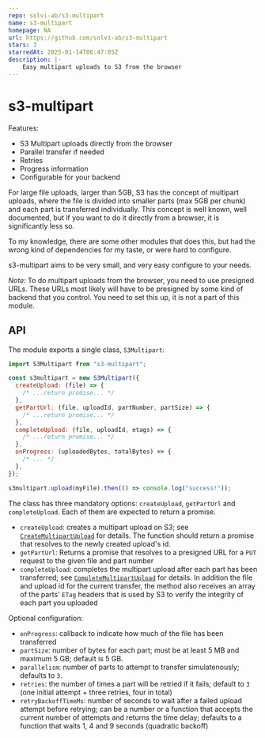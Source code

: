 ```yaml
---
repo: solvi-ab/s3-multipart
name: s3-multipart
homepage: NA
url: https://github.com/solvi-ab/s3-multipart
stars: 3
starredAt: 2025-01-14T06:47:05Z
description: |-
    Easy multipart uploads to S3 from the browser
---
```


# s3-multipart

Features:

- S3 Multipart uploads directly from the browser
- Parallel transfer if needed
- Retries
- Progress information
- Configurable for your backend

For large file uploads, larger than 5GB, S3 has the concept of multipart uploads,
where the file is divided into smaller parts (max 5GB per chunk) and each part
is transferred individually. This concept is well known, well documented, but if
you want to do it directly from a browser, it is significantly less so.

To my knowledge, there are some other modules that does this, but had the wrong
kind of dependencies for my taste, or were hard to configure.

s3-multipart aims to be very small, and very easy configure to your needs.

_Note:_ To do multipart uploads from the browser, you need to use presigned URLs. These URLs most likely will have to be presigned by some kind of backend that you control. You need to set this up, it is not a part of this module.

## API

The module exports a single class, `S3Multipart`:

```js
import S3Multipart from "s3-multipart";

const s3multipart = new S3Multipart({
  createUpload: (file) => {
    /* ...return promise... */
  },
  getPartUrl: (file, uploadId, partNumber, partSize) => {
    /* ...return promise... */
  },
  completeUpload: (file, uploadId, etags) => {
    /* ...return promise... */
  },
  onProgress: (uploadedBytes, totalBytes) => {
    /* ... */
  },
});

s3multipart.upload(myFile).then(() => console.log("success!"));
```

The class has three mandatory options: `createUpload`, `getPartUrl` and `completeUpload`. Each of them are expected to return a promise.

- `createUpload`: creates a multipart upload on S3; see [`CreateMultipartUpload`](https://docs.aws.amazon.com/AmazonS3/latest/API/API_CreateMultipartUpload.html) for details. The function should return a promise that resolves to the newly created upload's id.
- `getPartUrl`: Returns a promise that resolves to a presigned URL for a `PUT` request to the given file and part number
- `completeUpload`: completes the multipart upload after each part has been transferred; see [`CompleteMultipartUpload`](https://docs.aws.amazon.com/AmazonS3/latest/API/API_CompleteMultipartUpload.html) for details. In addition the file and upload id for the current transfer, the method also receives an array of the parts' `ETag` headers that is used by S3 to verify the integrity of each part you uploaded

Optional configuration:

- `onProgress`: callback to indicate how much of the file has been transferred
- `partSize`: number of bytes for each part; must be at least 5 MB and maximum 5 GB; default is 5 GB.
- `parallelism`: number of parts to attempt to transfer simulatenously; defaults to `3`.
- `retries`: the number of times a part will be retried if it fails; default to `3` (one initial attempt + three retries, four in total)
- `retryBackoffTimeMs`: number of seconds to wait after a failed upload attempt before retrying; can be a number or a function that accepts the current number of attempts and returns the time delay; defaults to a function that waits 1, 4 and 9 seconds (quadratic backoff)

